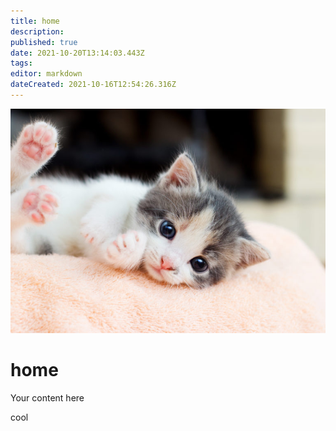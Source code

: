 ```yaml
---
title: home
description: 
published: true
date: 2021-10-20T13:14:03.443Z
tags: 
editor: markdown
dateCreated: 2021-10-16T12:54:26.316Z
---
```


![arrivée-dun-chaton-à-la-maison-768x547.jpeg](/arrivée-dun-chaton-à-la-maison-768x547.jpeg)

# home
Your content here

cool
